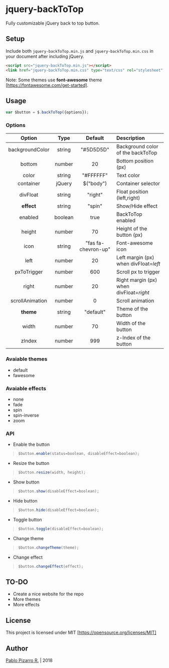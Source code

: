 # jquery-backToTop
Fully customizable jQuery back to top button.

## Setup

Include both ``` jquery-backToTop.min.js ``` and ``` jquery-backToTop.min.css ``` in your document after including jQuery.

```html
<script src="jquery-backToTop.min.js"></script>
<link href="jquery-backToTop.min.css" type="text/css" rel="stylesheet" media="screen">
```

Note: Some themes use **font-awesome** theme [https://fontawesome.com/get-started].

## Usage

```javascript
var $button = $.backToTop({options});
```

### Options

| Option | Type | Default | Description |
| :-:|:-:|:-:|:--|
| backgroundColor | string | "#5D5D5D" | Background color of the backToTop |
| bottom | number | 20 | Bottom position (px) |
| color | string | "#FFFFFF" | Text color |
| container | jQuery | $("body") | Container selector |
| divFloat | string | "right" | Float position (left,right) |
| **effect** | string | "spin" | Show/Hide effect |
| enabled | boolean | true | BackToTop enabled |
| height | number | 70 | Height of the button (px) |
| icon | string | "fas fa-chevron-up" | Font-awesome icon |
| left | number | 20 | Left margin (px) when divFloat=*left* |
| pxToTrigger | number | 600 | Scroll px to trigger |
| right | number | 20 | Right margin (px) when divFloat=*right* |
| scrollAnimation | number | 0 | Scroll animation |
| **theme** | string | "default" | Theme of the button |
| width | number | 70 | Width of the button |
| zIndex | number | 999 | z-Index of the button |

### Avaiable themes

- default
- fawesome

### Avaiable effects

- none
- fade
- spin
- spin-inverse
- zoom

### API

- Enable the button

>```javascript
>$button.enable(status=boolean, disableEffect=boolean);
>```

- Resize the button

>```javascript
>$button.resize(width, height);
>```

- Show button

>```javascript
>$button.show(disableEffect=boolean);
>```

- Hide button

>```javascript
>$button.hide(disableEffect=boolean);
>```

- Toggle button

>```javascript
>$button.toggle(disableEffect=boolean);
>```

- Change theme

>```javascript
>$button.changeTheme(theme);
>```

- Change effect

>```javascript
>$button.changeEffect(effect);
>```

## TO-DO

- Create a nice website for the repo
- More themes
- More effects

## License
This project is licensed under MIT [https://opensource.org/licenses/MIT]

## Author
<a href="http://ppizarror.com" title="ppizarror">Pablo Pizarro R.</a> | 2018